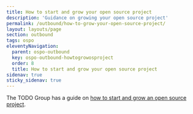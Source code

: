 ```yaml
---
title: How to start and grow your open source project
description: 'Guidance on growing your open source project'
permalink: /outbound/how-to-grow-your-open-source-project/
layout: layouts/page
section: outbound
tags: ospo
eleventyNavigation:
  parent: ospo-outbound
  key: ospo-outbound-howtogrowosproject
  order: 8
  title: How to start and grow your open source project
sidenav: true
sticky_sidenav: true
---
```


The TODO Group has a guide on [how to start and grow an open source project](https://github.com/todogroup/guides/blob/master/starting-an-open-source-project.md).
